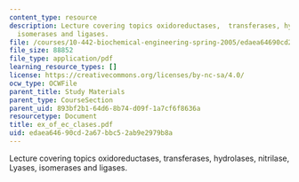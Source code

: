 ```yaml
---
content_type: resource
description: Lecture covering topics oxidoreductases,  transferases, hydrolases, nitrilase,  Lyases,
  isomerases and ligases.
file: /courses/10-442-biochemical-engineering-spring-2005/edaea64690cd2a67bbc52ab9e2979b8a_ex_of_ec_clases.pdf
file_size: 88852
file_type: application/pdf
learning_resource_types: []
license: https://creativecommons.org/licenses/by-nc-sa/4.0/
ocw_type: OCWFile
parent_title: Study Materials
parent_type: CourseSection
parent_uid: 893bf2b1-64d6-8b74-d09f-1a7cf6f8636a
resourcetype: Document
title: ex_of_ec_clases.pdf
uid: edaea646-90cd-2a67-bbc5-2ab9e2979b8a
---
```

Lecture covering topics oxidoreductases,  transferases, hydrolases, nitrilase,  Lyases, isomerases and ligases.